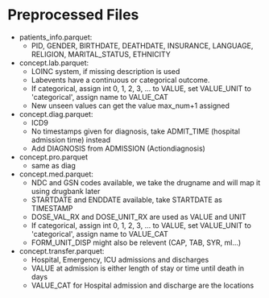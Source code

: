 # Preprocessed Files
- patients_info.parquet:
    - PID, GENDER, BIRTHDATE, DEATHDATE, INSURANCE, LANGUAGE, RELIGION, MARITAL_STATUS, ETHNICITY
- concept.lab.parquet: 
    - LOINC system, if missing description is used
    - Labevents have a continuous or categorical outcome. 
    - If categorical, assign int 0, 1, 2, 3, ... to VALUE, set VALUE_UNIT to 'categorical', assign name to VALUE_CAT
    - New unseen values can get the value max_num+1 assigned
- concept.diag.parquet:
    - ICD9
    - No timestamps given for diagnosis, take ADMIT_TIME (hospital admission time) instead
    - Add DIAGNOSIS from ADMISSION (Actiondiagnosis)
- concept.pro.parquet
    - same as diag
- concept.med.parquet:
    - NDC and GSN codes available, we take the drugname and will map it using drugbank later
    - STARTDATE and ENDDATE available, take STARTDATE as TIMESTAMP
    - DOSE_VAL_RX and DOSE_UNIT_RX are used as VALUE and UNIT
    - If categorical, assign int 0, 1, 2, 3, ... to VALUE, set VALUE_UNIT to 'categorical', assign name to VALUE_CAT
    - FORM_UNIT_DISP might also be relevent (CAP, TAB, SYR, ml...)
- concept.transfer.parquet:
    - Hospital, Emergency, ICU admissions and discharges
    - VALUE at admission is either length of stay or time until death in days
    - VALUE_CAT for Hospital admission and discharge are the locations


